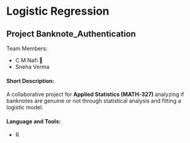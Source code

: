 # Logistic Regression 
## Project Banknote_Authentication
Team Members:
* C M Nafi :call_me_hand:
* Sneha Verma 

 #### Short Description:
 A collaborative project for **Applied Statistics (MATH-327)** analyzing if banknotes are genuine or not through statistical analysis and fitting a logistic model.
 
 #### Language and Tools:
 * R
 

